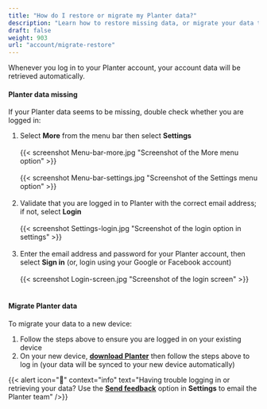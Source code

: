 ```yaml
---
title: "How do I restore or migrate my Planter data?"
description: "Learn how to restore missing data, or migrate your data to a new device"
draft: false
weight: 903
url: "account/migrate-restore"
---
```


Whenever you log in to your Planter account, your account data will be retrieved automatically.

#### Planter data missing
If your Planter data seems to be missing, double check whether you are logged in:
1. Select **More** from the menu bar then select **Settings**<br /><br />
{{< screenshot Menu-bar-more.jpg "Screenshot of the More menu option" >}}<br /><br />
{{< screenshot Menu-bar-settings.jpg "Screenshot of the Settings menu option" >}}<br /><br />
2. Validate that you are logged in to Planter with the correct email address; if not, select **Login**<br /><br />
{{< screenshot Settings-login.jpg "Screenshot of the login option in settings" >}}<br /><br />
3. Enter the email address and password for your Planter account, then select **Sign in** (or, login using your Google or Facebook account)
<br /><br />
{{< screenshot Login-screen.jpg "Screenshot of the login screen" >}}<br /><br />

#### Migrate Planter data
To migrate your data to a new device:
1. Follow the steps above to ensure you are logged in on your existing device
2. On your new device, [**download Planter**](../../getting-started/download) then follow the steps above to log in (your data will be synced to your new device automatically)

{{< alert icon="🍓" context="info" text="Having trouble logging in or retrieving your data? Use the [**Send feedback**](../../connect/contact-us/#send-feedback-contact-support) option in **Settings** to email the Planter team" />}}
